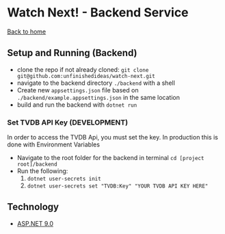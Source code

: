 # Watch Next! - Backend Service

[Back to home](../README.md)

## Setup and Running (Backend)

- clone the repo if not already cloned: `git clone git@github.com:unfinishedideas/watch-next.git`
- navigate to the backend directory `./backend` with a shell
- Create new `appsettings.json` file based on `./backend/example.appsettings.json` in the same location
- build and run the backend with `dotnet run`

### Set TVDB API Key (DEVELOPMENT)

In order to access the TVDB Api, you must set the key. In production this is done with Environment Variables

- Navigate to the root folder for the backend in terminal `cd [project root]/backend`
- Run the following:
  1. `dotnet user-secrets init`
  2. `dotnet user-secrets set "TVDB:Key" "YOUR TVDB API KEY HERE"`

## Technology

- [ASP.NET 9.0](https://dotnet.microsoft.com/en-us/download/dotnet/9.0)
